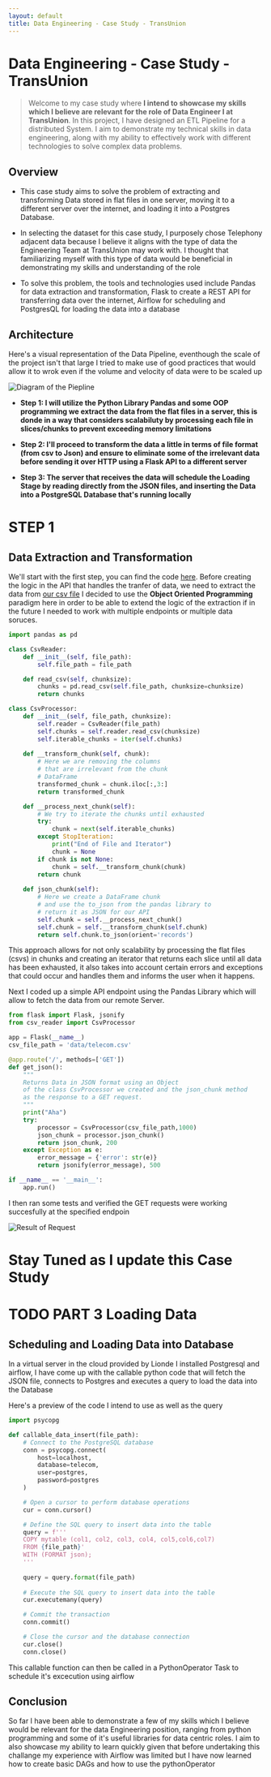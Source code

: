 ```yaml
---
layout: default
title: Data Engineering - Case Study - TransUnion  
---
```


# Data Engineering - Case Study - TransUnion

> Welcome to my case study where **I intend to showcase my skills which I believe are relevant for the role of Data Engineer I at TransUnion**. In this project, I have designed an ETL Pipeline for a distributed System. I aim to demonstrate my technical skills in data engineering, along with my ability to effectively work with different technologies to solve complex data problems.

## Overview

* This case study aims to solve the problem of extracting and transforming Data stored in flat files in one server, moving it to a different server over the internet, and loading it into a Postgres Database. 

* In selecting the dataset for this case study, I purposely chose Telephony adjacent data because I believe it aligns with the type of data the Engineering Team at TransUnion may work with. I thought that familiarizing myself with this type of data would be beneficial in demonstrating my skills and understanding of the role 

* To solve this problem, the tools and technologies used include Pandas for data extraction and transformation, Flask to create a REST API for transferring data over the internet, Airflow for scheduling and PostgresQL for loading the data into a database


## Architecture

Here's a visual representation of the Data Pipeline, eventhough the scale of the project isn't that large I tried to make use of good practices that would allow it to wrok even if the volume and velocity of data were to be scaled up

![Diagram of the Piepline](images/ETL.png)

* **Step 1: I will utilize the Python Library Pandas and some OOP programming we extract the data from the flat files in a server, this is donde in a way that considers scalabiluty by processing each file in slices/chunks to prevent exceeding memory limitations**

* **Step 2: I'll proceed to transform the data a little in terms of file format (from csv to Json) and ensure to eliminate some of the irrelevant data before sending it over HTTP using a Flask API to a different server**

* **Step 3: The server that receives the data will schedule the Loading Stage by reading directly from the JSON files, and inserting the Data into a PostgreSQL Database that's running locally**

# STEP 1

## Data Extraction and Transformation

We'll start with the first step, you can find the code [here](flask-api/).
Before creating the logic in the API that handles the tranfer of data, we need to extract the data from [our csv file](flask-api/data/telecom.csv)
I decided to use the **Object Oriented Programming** paradigm here in order to be able to extend the logic of the extraction if in the future I needed to work with multiple endpoints or multiple data soruces. 


```python
import pandas as pd

class CsvReader:
    def __init__(self, file_path):
        self.file_path = file_path

    def read_csv(self, chunksize):
        chunks = pd.read_csv(self.file_path, chunksize=chunksize)
        return chunks

class CsvProcessor:
    def __init__(self, file_path, chunksize):
        self.reader = CsvReader(file_path)
        self.chunks = self.reader.read_csv(chunksize)
        self.iterable_chunks = iter(self.chunks)
    
    def __transform_chunk(self, chunk):
        # Here we are removing the columns
        # that are irrelevant from the chunk
        # DataFrame
        transformed_chunk = chunk.iloc[:,3:]
        return transformed_chunk

    def __process_next_chunk(self):
        # We try to iterate the chunks until exhausted
        try:
            chunk = next(self.iterable_chunks)
        except StopIteration:
            print("End of File and Iterator")
            chunk = None
        if chunk is not None:
            chunk = self.__transform_chunk(chunk)
        return chunk
    
    def json_chunk(self):
        # Here we create a DataFrame chunk
        # and use the to_json from the pandas library to
        # return it as JSON for our API
        self.chunk = self.__process_next_chunk()
        self.chunk = self.__transform_chunk(self.chunk)
        return self.chunk.to_json(orient='records')
  ```

This approach allows for not only scalability by processing the flat files (csvs) in chunks and creating an iterator that returns each slice until all data has been exhausted, it also takes into account certain errors and exceptions that could occur and handles them and informs the user when it happens.

Next I coded up a simple API endpoint using the Pandas Library which will allow to fetch the data from our remote Server.

```python
from flask import Flask, jsonify
from csv_reader import CsvProcessor

app = Flask(__name__)
csv_file_path = 'data/telecom.csv'

@app.route('/', methods=['GET'])
def get_json():
    """
    Returns Data in JSON format using an Object
    of the class CsvProcessor we created and the json_chunk method 
    as the response to a GET request.
    """
    print("Aha")
    try:
        processor = CsvProcessor(csv_file_path,1000)
        json_chunk = processor.json_chunk()
        return json_chunk, 200
    except Exception as e:
        error_message = {'error': str(e)}
        return jsonify(error_message), 500

if __name__ == '__main__':
    app.run()
  ```
I then ran some tests and verified the GET requests were working succesfully at the specified endpoin

![Result of Request](images/JSON.png)

# Stay Tuned as I update this Case Study
# TODO PART 3 Loading Data 
## Scheduling and Loading Data into Database

In a virtual server in the cloud provided by Lionde
I installed Postgresql and airflow, I have come up with the callable python code
that will fetch the JSON file, connects to Postgres and executes a query to load the data into the Database

Here's a preview of the code I intend to use as well as the query

```python
import psycopg

def callable_data_insert(file_path):
    # Connect to the PostgreSQL database
    conn = psycopg.connect(
        host=localhost,
        database=telecom,
        user=postgres,
        password=postgres
    )

    # Open a cursor to perform database operations
    cur = conn.cursor()

    # Define the SQL query to insert data into the table
    query = f'''
    COPY mytable (col1, col2, col3, col4, col5,col6,col7)
    FROM {file_path}'
    WITH (FORMAT json);
    '''
    
    query = query.format(file_path)
    
    # Execute the SQL query to insert data into the table
    cur.executemany(query)

    # Commit the transaction
    conn.commit()

    # Close the cursor and the database connection
    cur.close()
    conn.close()
```

This callable function can then be called in a PythonOperator Task to schedule it's excecution using airflow

## Conclusion

So far I have been able to demonstrate a few of my skills which I believe would be relevant for the data Engineering position,
ranging from python programming and some of it's useful libraries for data centric roles.
I aim to also showcase my ability to learn quickly given that before undertaking this challange my experience with Airflow was limited
but I have now learned how to create basic DAGs and how to use the pythonOperator


